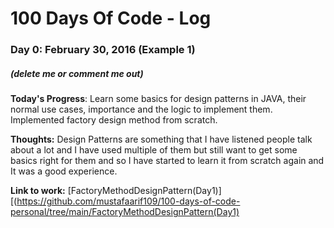 # 100 Days Of Code - Log

### Day 0: February 30, 2016 (Example 1)
##### (delete me or comment me out)

**Today's Progress**: Learn some basics for design patterns in JAVA, their normal use cases, importance and the logic to implement them. Implemented factory design method from scratch.

**Thoughts:** Design Patterns are something that I have listened people talk about a lot and I have used multiple of them but still want to get some basics right for them and so I have started to learn it from scratch again and It was a good experience.

**Link to work:** [FactoryMethodDesignPattern(Day1)][(https://github.com/mustafaarif109/100-days-of-code-personal/tree/main/FactoryMethodDesignPattern(Day1)
